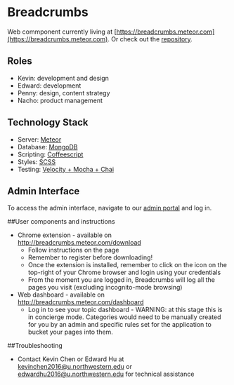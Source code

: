 Breadcrumbs
=========
Web commponent currently living at [https://breadcrumbs.meteor.com](https://breadcrumbs.meteor.com). Or check out the [repository](https://github.com/nuvention-web/breadcrumbs).

## Roles
 * Kevin: development and design
 * Edward: development
 * Penny: design, content strategy
 * Nacho: product management

## Technology Stack

 * Server: [Meteor](https://meteor.com)
 * Database: [MongoDB](https://mongodb.com)
 * Scripting: [Coffeescript](http://coffeescript.org)
 * Styles: [SCSS](http://sass-lang.com)
 * Testing: [Velocity + Mocha + Chai](http://velocity.meteor.com)

## Admin Interface
To access the admin interface, navigate to our [admin portal](https://breadcrumbs.meteor.com/login) and log in.

##User components and instructions
* Chrome extension - available on http://breadcrumbs.meteor.com/download 
  * Follow instructions on the page
  * Remember to register before downloading!
  * Once the extension is installed, remember to click on the icon on the top-right of your Chrome browser and login using your credentials
  * From the moment you are logged in, Breadcrumbs will log all the pages you visit (excluding incognito-mode browsing)
* Web dashboard - available on http://breadcrumbs.meteor.com/dashboard
  * Log in to see your topic dashboard - WARNING: at this stage this is in concierge mode. Categories would need to be manually created for you by an admin and specific rules set for the application to bucket your pages into them. 

##Troubleshooting
* Contact Kevin Chen or Edward Hu at kevinchen2016@u.northwestern.edu or edwardhu2016@u.northwestern.edu for technical assistance